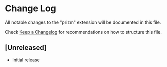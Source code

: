# Change Log

All notable changes to the "prizm" extension will be documented in this file.

Check [Keep a Changelog](http://keepachangelog.com/) for recommendations on how to structure this file.

## [Unreleased]

- Initial release
